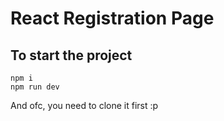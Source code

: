 # React Registration Page

## To start the project

```
npm i
npm run dev
```

And ofc, you need to clone it first :p
